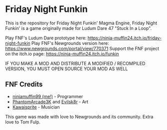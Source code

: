 # Friday Night Funkin

This is the repository for Friday Night Funkin' Magma Engine, Friday Night Funkin' is a game originally made for Ludum Dare 47 "Stuck In a Loop".

Play FNF's Ludum Dare prototype here: https://ninja-muffin24.itch.io/friday-night-funkin
Play FNF's Newgrounds version here: https://www.newgrounds.com/portal/view/770371
Support the FNF project on the itch.io page: https://ninja-muffin24.itch.io/funkin

IF YOU MAKE A MOD AND DISTRIBUTE A MODIFIED / RECOMPILED VERSION, YOU MUST OPEN SOURCE YOUR MOD AS WELL

## FNF Credits

- [ninjamuffin99 (me!)](https://twitter.com/ninja_muffin99) - Programmer
- [PhantomArcade3K](https://twitter.com/phantomarcade3k) and [Evilsk8r](https://twitter.com/evilsk8r) - Art
- [Kawaisprite](https://twitter.com/kawaisprite) - Musician

This game was made with love to Newgrounds and its community. Extra love to Tom Fulp.